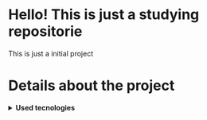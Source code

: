 # Hello! This is just a studying repositorie

This is just a initial project

# Details about the project

<details>
  <summary><strong>Used tecnologies</strong></summary><br />

  - Python
  - Django
  - DataBase

</details>
